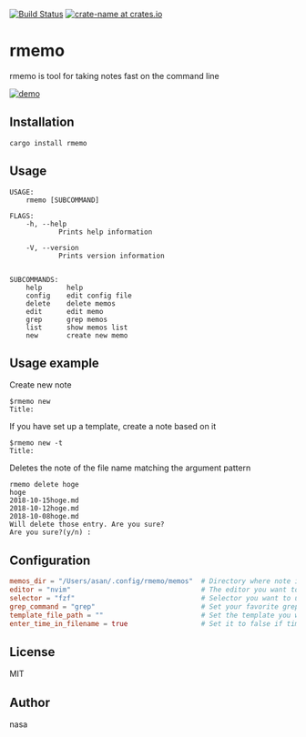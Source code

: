 [![Build Status](https://travis-ci.org/k-nasa/rmemo.svg?branch=master)](https://travis-ci.org/k-nasa/rmemo)
[![crate-name at crates.io](https://img.shields.io/crates/v/rmemo.svg)](https://crates.io/crates/rmemo)

# rmemo
rmemo is tool for taking notes fast on the command line

[![demo](https://asciinema.org/a/F65yWTfdnMyNgiyFhLjGO3mRZ.png)](https://asciinema.org/a/F65yWTfdnMyNgiyFhLjGO3mRZ)

## Installation

```
cargo install rmemo
```

## Usage
```
USAGE:
    rmemo [SUBCOMMAND]

FLAGS:
    -h, --help
            Prints help information

    -V, --version
            Prints version information


SUBCOMMANDS:
    help      help
    config    edit config file
    delete    delete memos
    edit      edit memo
    grep      grep memos
    list      show memos list
    new       create new memo
```

## Usage example
Create new note
```
$rmemo new
Title:
```
If you have set up a template, create a note based on it
```
$rmemo new -t
Title:
```
Deletes the note of the file name matching the argument pattern
```
rmemo delete hoge
hoge
2018-10-15hoge.md
2018-10-12hoge.md
2018-10-08hoge.md
Will delete those entry. Are you sure?
Are you sure?(y/n) :
```

## Configuration
```toml
memos_dir = "/Users/asan/.config/rmemo/memos"  # Directory where note is stored
editor = "nvim"                                # The editor you want to use. I recommend nvim for no particular reason
selector = "fzf"                               # Selector you want to use. Please choose your favorite one
grep_command = "grep"                          # Set your favorite grep
template_file_path = ""                        # Set the template you want to use
enter_time_in_filename = true                  # Set it to false if timestamp is not required for file name
```

## License
MIT

## Author
nasa
